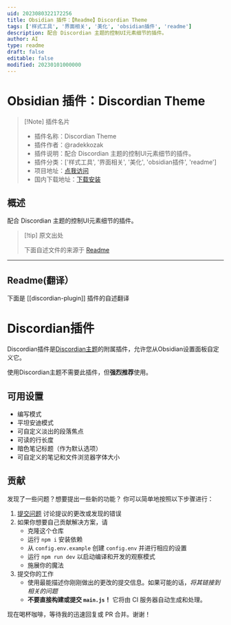 ```yaml
---
uid: 2023080322172256
title: Obsidian 插件：【Readme】Discordian Theme
tags: ['样式工具', '界面相关', '美化', 'obsidian插件', 'readme']
description: 配合 Discordian 主题的控制UI元素细节的插件。
author: AI
type: readme
draft: false
editable: false
modified: 20230101000000
---
```


# Obsidian 插件：Discordian Theme

> [!Note] 插件名片
> - 插件名称：Discordian Theme
> - 插件作者：@radekkozak
> - 插件说明：配合 Discordian 主题的控制UI元素细节的插件。
> - 插件分类：['样式工具', '界面相关', '美化', 'obsidian插件', 'readme']
> - 项目地址：[点我访问](https://github.com/radekkozak/discordian-plugin)
> - 国内下载地址：[下载安装](https://pkmer.cn/products/plugin/pluginMarket/?discordian-plugin)

## 概述

配合 Discordian 主题的控制UI元素细节的插件。



> [!tip] 原文出处
> 
>下面自述文件的来源于 [Readme](https://ghproxy.net/https://raw.githubusercontent.com/radekkozak/discordian-plugin/master/README.md)
> 

---

## Readme(翻译）

下面是 [[discordian-plugin]] 插件的自述翻译


# Discordian插件

Discordian插件是[Discordian主题](https://github.com/radekkozak/discordian)的附属插件，允许您从Obsidian设置面板自定义它。

使用Discordian主题不需要此插件，但**强烈推荐**使用。

## 可用设置

- 编写模式
- 平坦安迪模式
- 可自定义淡出的段落焦点
- 可读的行长度
- 暗色笔记标题（作为默认选项）
- 可自定义的笔记和文件浏览器字体大小

## 贡献

发现了一些问题？想要提出一些新的功能？
你可以简单地按照以下步骤进行：

1. [提交问题](https://github.com/radekkozak/discordian-plugin/issues/new) 讨论提议的更改或发现的错误
2. 如果你想要自己贡献解决方案，请
    - 克隆这个仓库
    - 运行 `npm i` 安装依赖
    - 从 `config.env.example` 创建 `config.env` 并进行相应的设置
    - 运行 `npm run dev` 以启动编译和开发的观察模式
    - 施展你的魔法
3. 提交你的工作
    - 使用最能描述你刚刚做出的更改的提交信息。如果可能的话，*将其链接到相关的问题*
    - **不要直接构建或提交 `main.js`！** 它将由 CI 服务器自动生成和处理。

现在喝杯咖啡，等待我的迅速回复或 PR 合并。谢谢！



